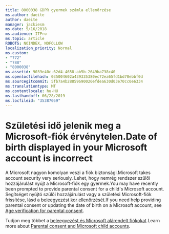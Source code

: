 ```yaml
---
title: 8000038 GDPR gyermek számla ellenőrzése
ms.author: daeite
author: daeite
manager: jackiesm
ms.date: 5/16/2018
ms.audience: ITPro
ms.topic: article
ROBOTS: NOINDEX, NOFOLLOW
localization_priority: Normal
ms.custom:
- "772"
- "788"
- "8000038"
ms.assetid: 9039e40c-62d4-4658-ab5b-2649ba738c40
ms.openlocfilehash: 035004602a439335380ec72ea65fd1bd70ebbf0d
ms.sourcegitcommit: 5fb7a4b28859690020efdea630d03e70cc0e6334
ms.translationtype: MT
ms.contentlocale: hu-HU
ms.lasthandoff: 06/28/2019
ms.locfileid: "35387059"
---
```

# <a name="date-of-birth-displayed-in-your-microsoft-account-is-incorrect"></a><span data-ttu-id="94bb9-102">Születési idő jelenik meg a Microsoft-fiók érvénytelen.</span><span class="sxs-lookup"><span data-stu-id="94bb9-102">Date of birth displayed in your Microsoft account is incorrect</span></span>

<span data-ttu-id="94bb9-103">A Microsoft nagyon komolyan veszi a fiók biztonsági.</span><span class="sxs-lookup"><span data-stu-id="94bb9-103">Microsoft takes account security very seriously.</span></span> <span data-ttu-id="94bb9-104">Lehet, hogy nemrég rendszer szülői hozzájárulást nyújt a Microsoft-fiók egy gyermek.</span><span class="sxs-lookup"><span data-stu-id="94bb9-104">You may have recently been prompted to provide parental consent for a child's Microsoft account.</span></span> <span data-ttu-id="94bb9-105">Segítséget nyújtó szülői hozzájárulást vagy a születési Microsoft-fiók frissítése, lásd a [beleegyezést kor ellenőrzését](https://go.microsoft.com/fwlink/p/?linkid=874364).</span><span class="sxs-lookup"><span data-stu-id="94bb9-105">If you need help providing parental consent or updating the date of birth on a Microsoft account, see [Age verification for parental consent](https://go.microsoft.com/fwlink/p/?linkid=874364).</span></span>
  
<span data-ttu-id="94bb9-106">Tudjon meg többet a [beleegyezést és Microsoft alárendelt fiókokat](https://go.microsoft.com/fwlink/p/?linkid=874365).</span><span class="sxs-lookup"><span data-stu-id="94bb9-106">Learn more about [Parental consent and Microsoft child accounts](https://go.microsoft.com/fwlink/p/?linkid=874365).</span></span>
  